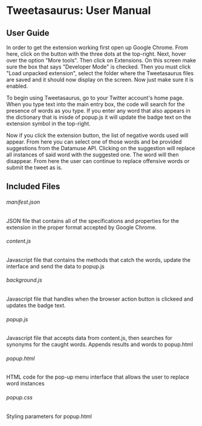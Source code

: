 # Tweetasaurus: User Manual
## User Guide
In order to get the extension working first open up Google Chrome. From here, click on the button with the three dots at the top-right. Next, hover over the option "More tools". Then click on Extensions. On this screen make sure the box that says "Developer Mode" is checked. Then you must click "Load unpacked extension", select the folder where the Tweetasaurus files are saved and it should now display on the screen. Now just make sure it is enabled.

To begin using Tweetasaurus, go to your Twitter account's home page. When you type text into the main entry box, the code will search for the presence of words as you type. If you enter any word that also appears in the dictionary that is inisde of popup.js it will update the badge text on the extension symbol in the top-right. 

Now if you click the extension button, the list of negative words used will appear. From here you can select one of those words and be provided suggestions from the Datamuse API. Clicking on the suggestion will replace all instances of said word with the suggested one. The word will then disappear. From here the user can continue to replace offensive words or submit the tweet as is.

## Included Files
###### manifest.json
JSON file that contains all of the specifications and properties for the extension in the proper format accepted by Google Chrome.
###### content.js
Javascript file that contains the methods that catch the words, update the interface and send the data to popup.js
###### background.js
Javascript file that handles when the browser action button is clickeed and updates the badge text.
###### popup.js
Javascript file that accepts data from content.js, then searches for synonyms for the caught words. Appends results and words to popup.html
###### popup.html
HTML code for the pop-up menu interface that allows the user to replace word instances
###### popup.css
Styling parameters for popup.html
